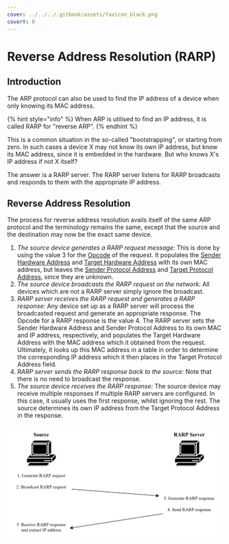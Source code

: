 ```yaml
---
cover: ../../../.gitbook/assets/favicon_black.png
coverY: 0
---
```


# Reverse Address Resolution (RARP)

## Introduction

The ARP protocol can also be used to find the IP address of a device when only knowing its MAC address.

{% hint style="info" %}
When ARP is utilised to find an IP address, it is called RARP for "reverse ARP".
{% endhint %}

This is a common situation in the so-called "bootstrapping", or starting from zero. In such cases a device X may not know its own IP address, but know its MAC address, since it is embedded in the hardware. But who knows X's IP address if not X itself?

The answer is a RARP server. The RARP server listens for RARP broadcasts and responds to them with the appropriate IP address.

## Reverse Address Resolution

The process for reverse address resolution avails itself of the same ARP protocol and the terminology remains the same, except that the source and the destination may now be the exact same device.

1. _The source device generates a RARP request message:_ This is done by using the value 3 for the [Opcode](<ARP Message Format.md>) of the request. It populates the [Sender Hardware Address](index.md) and [Target Hardware Address](index.md) with its own MAC address, but leaves the [Sender Protocol Address](index.md) and [Target Protocol Address](index.md), since they are unknown.
2. _The source device broadcasts the RARP request on the network:_ All devices which are not a RARP server simply ignore the broadcast.
3. _RARP server receives the RARP request and generates a RARP response:_ Any device set up as a RARP server will process the broadcasted request and generate an appropriate response. The Opcode for a RARP response is the value 4. The RARP server sets the Sender Hardware Address and Sender Protocol Address to its own MAC and IP address, respectively, and populates the Target Hardware Address with the MAC address which it obtained from the request. Ultimately, it looks up this MAC address in a table in order to determine the corresponding IP address which it then places in the Target Protocol Address field.
4. _RARP server sends the RARP response back to the source:_ Note that there is no need to broadcast the response.
5. _The source device receives the RARP response:_ The source device may receive multiple responses if multiple RARP servers are configured. In this case, it usually uses the first response, whilst ignoring the rest. The source determines its own IP address from the Target Protocol Address in the response.

![](<Resources/Images/Reverse Address Resolution.svg>)
